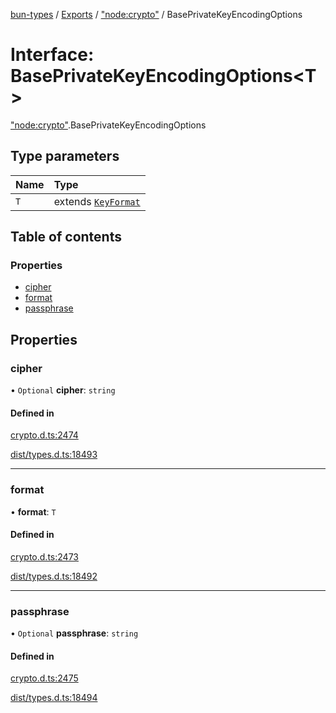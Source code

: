 [bun-types](https://github.com/oven-sh/bun-types/blob/master/api-docs/README.md) / [Exports](https://github.com/oven-sh/bun-types/blob/master/api-docs/modules.md) / ["node:crypto"](https://github.com/oven-sh/bun-types/blob/master/api-docs/modules/node_crypto_.md) / BasePrivateKeyEncodingOptions

# Interface: BasePrivateKeyEncodingOptions<T\>

["node:crypto"](https://github.com/oven-sh/bun-types/blob/master/api-docs/modules/node_crypto_.md).BasePrivateKeyEncodingOptions

## Type parameters

| Name | Type |
| :------ | :------ |
| `T` | extends [`KeyFormat`](https://github.com/oven-sh/bun-types/blob/master/api-docs/modules/crypto_.md#keyformat) |

## Table of contents

### Properties

- [cipher](https://github.com/oven-sh/bun-types/blob/master/api-docs/interfaces/node_crypto_.BasePrivateKeyEncodingOptions.md#cipher)
- [format](https://github.com/oven-sh/bun-types/blob/master/api-docs/interfaces/node_crypto_.BasePrivateKeyEncodingOptions.md#format)
- [passphrase](https://github.com/oven-sh/bun-types/blob/master/api-docs/interfaces/node_crypto_.BasePrivateKeyEncodingOptions.md#passphrase)

## Properties

### cipher

• `Optional` **cipher**: `string`

#### Defined in

[crypto.d.ts:2474](https://github.com/valgaze/bun-types/blob/6f8dbf8/crypto.d.ts#L2474)

[dist/types.d.ts:18493](https://github.com/valgaze/bun-types/blob/6f8dbf8/dist/types.d.ts#L18493)

___

### format

• **format**: `T`

#### Defined in

[crypto.d.ts:2473](https://github.com/valgaze/bun-types/blob/6f8dbf8/crypto.d.ts#L2473)

[dist/types.d.ts:18492](https://github.com/valgaze/bun-types/blob/6f8dbf8/dist/types.d.ts#L18492)

___

### passphrase

• `Optional` **passphrase**: `string`

#### Defined in

[crypto.d.ts:2475](https://github.com/valgaze/bun-types/blob/6f8dbf8/crypto.d.ts#L2475)

[dist/types.d.ts:18494](https://github.com/valgaze/bun-types/blob/6f8dbf8/dist/types.d.ts#L18494)
